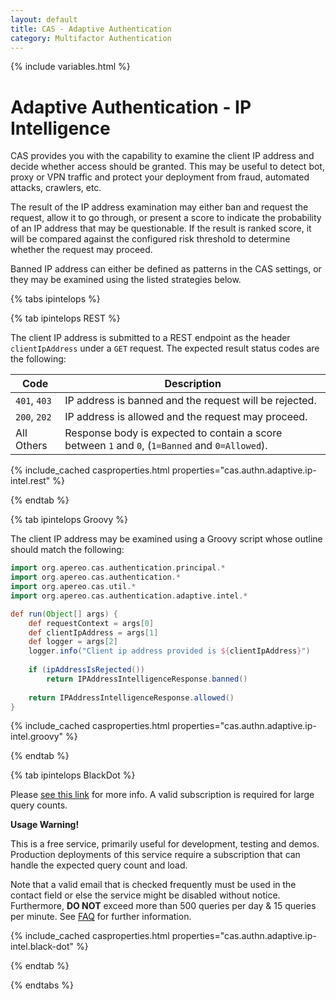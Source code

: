```yaml
---
layout: default
title: CAS - Adaptive Authentication
category: Multifactor Authentication
---
```


{% include variables.html %}

# Adaptive Authentication - IP Intelligence

CAS provides you with the capability to examine the client IP address and decide whether access should be granted. This may be useful
to detect bot, proxy or VPN traffic and protect your deployment from fraud, automated attacks, crawlers, etc.

The result of the IP address examination may either ban and request the request, allow it to go through, or present a score 
to indicate the probability of an IP address that may be questionable. If the result is ranked score, it will be compared against
the configured risk threshold to determine whether the request may proceed.

Banned IP address can either be defined as patterns in the CAS settings, or they may be examined using the listed strategies below.
 
{% tabs ipintelops %}

{% tab ipintelops REST %}

The client IP address is submitted to a REST endpoint as the
header `clientIpAddress` under a `GET` request. The expected result status codes are the following:

| Code         | Description                                                                                     |
|--------------|-------------------------------------------------------------------------------------------------|
| `401`, `403` | IP address is banned and the request will be rejected.                                          |
| `200`, `202` | IP address is allowed and the request may proceed.                                              |
| All Others   | Response body is expected to contain a score between `1` and `0`, (`1=Banned` and `0=Allowed`). |

{% include_cached casproperties.html properties="cas.authn.adaptive.ip-intel.rest" %}

{% endtab %}

{% tab ipintelops Groovy %}

The client IP address may be examined using a Groovy script whose outline should match the following:

```groovy
import org.apereo.cas.authentication.principal.*
import org.apereo.cas.authentication.*
import org.apereo.cas.util.*
import org.apereo.cas.authentication.adaptive.intel.*

def run(Object[] args) {
    def requestContext = args[0]
    def clientIpAddress = args[1]
    def logger = args[2]
    logger.info("Client ip address provided is ${clientIpAddress}")
    
    if (ipAddressIsRejected())
        return IPAddressIntelligenceResponse.banned()
    
    return IPAddressIntelligenceResponse.allowed()
}
```

{% include_cached casproperties.html properties="cas.authn.adaptive.ip-intel.groovy" %}

{% endtab %}

{% tab ipintelops BlackDot %}

Please [see this link](https://getipintel.net/) for more info. A valid subscription is required for large query counts.

<div class="alert alert-warning"><strong>Usage Warning!</strong><p>This is a free service, 
primarily useful for development, testing and demos. Production deployments 
of this service require a subscription that can handle the expected query count and load.</p></div>

Note that a valid email that is checked frequently must be used in the contact
field or else the service might be disabled without notice. Furthermore, **DO NOT** exceed more
than 500 queries per day & 15 queries per minute. See [FAQ](https://getipintel.net/#FAQ) for further information.

{% include_cached casproperties.html properties="cas.authn.adaptive.ip-intel.black-dot" %}

{% endtab %}

{% endtabs %}
